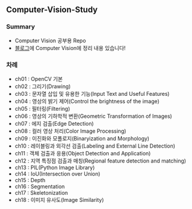 ## Computer-Vision-Study

### Summary
- Computer Vision 공부용 Repo
- <a href="https://pupbani.tistory.com/">블로그</a>에 Computer Vision에 정리 내용 있습니다! 

### 차례
- ch01 : OpenCV 기본
- ch02 : 그리기(Drawing)
- ch03 : 문자열 삽입 및 유용한 기능(Input Text and Useful Features)
- ch04 : 영상의 밝기 제어(Control the brightness of the image)
- ch05 : 필터링(Filtering)
- ch06 : 영상의 기하학적 변환(Geometric Transformation of Images)
- ch07 : 에지 검출(Edge Detection)
- ch08 : 컬러 영상 처리(Color Image Processing)
- ch09 : 이진화와 모폴로지(Binaryization and Morphology)
- ch10 : 레이블링과 외각선 검출(Labeling and External Line Detection)
- ch11 : 객체 검출과 응용(Object Detection and Application)
- ch12 : 지역 특징점 검출과 매칭(Regional feature detection and matching)
- ch13 : PIL(Python Image Library)
- ch14 : IoU(Intersection over Union)
- ch15 : Depth
- ch16 : Segmentation
- ch17 : Skeletonization
- ch18 : 이미지 유사도(Image Similarity)